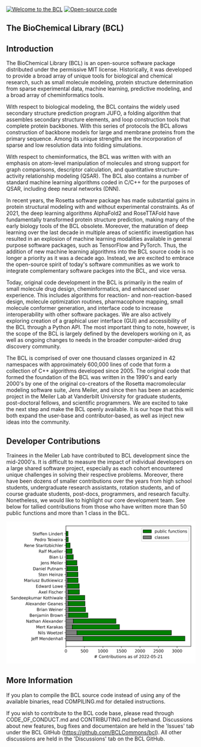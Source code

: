 [![Welcome to the BCL](https://img.shields.io/badge/welcome-BCL-brightgreen.svg?style=round)](https://github.com/BCLCommons/bcl/discussions)
[![Open-source code](https://img.shields.io/badge/license-MIT-brightgreen.svg?style=round)](https://github.com/BCLCommons/bcl/blob/master/documentation/License.txt)


## The BioChemical Library (BCL)

Introduction
------------

The BioChemical Library (BCL) is an open-source software package distributed under the permissive MIT license. Historically, it was developed to 
provide a broad array of unique tools for biological and chemical research, such as small molecule modeling, protein structure determination from 
sparse experimental data, machine learning, predictive modeling, and a broad array of cheminformatics tools. 

With respect to biological modeling, the BCL contains the widely used secondary structure prediction program JUFO, a folding algorithm that 
assembles secondary structure elements, and loop construction tools that complete protein backbones. With this series of protocols the BCL allows 
construction of backbone models for large and membrane proteins from the primary sequence. Among its unique strengths are the incorporation of sparse 
and low resolution data into folding simulations.

With respect to cheminformatics, the BCL was written with with an emphasis on atom-level manipulation of molecules and strong support for graph 
comparisons, descriptor calculation, and quantitative structure-activity relationship modeling (QSAR). The BCL also contains a number of standard 
machine learning algorithms coded in C/C++ for the purposes of QSAR, including deep neural networks (DNN). 

In recent years, the Rosetta software package has made substantial gains in protein structural modeling with and without experimental constraints. 
As of 2021, the deep learning algorithms AlphaFold2 and RoseTTAFold have fundamentally transformed protein structure prediction, making many 
of the early biology tools of the BCL obsolete. Moreover, the maturation of deep learning over the last decade in multiple areas of scientific 
investigation has resulted in an explosion of machine learning modalities available in general purpose software packages, such as TensorFlow 
and PyTorch. Thus, the addition of new machine learning algorithms into the BCL source code is no longer a priority as it was a decade ago. 
Instead, we are excited to embrace the open-source spirit of today's software communities as we work to integrate complementary software packges 
into the BCL, and vice versa.

Today, original code development in the BCL is primarily in the realm of small molecule drug design, cheminformatics, and enhanced user experience. 
This includes algorithms for reaction- and non-reaction-based design, molecule optimization routines, pharmacophore mapping, small molecule conformer 
generation, and interface code to increase interoperability with other software packages. We are also actively exploring creation of a graphical user 
interface (GUI) and accessibility of the BCL through a Python API. The most important thing to note, however, is the scope of the BCL is largely 
defined by the developers working on it, as well as ongoing changes to needs in the broader computer-aided drug discovery community.

The BCL is comprised of over one thousand classes organized in 42 namespaces with approximately 600,000 lines of code that form a collection of C++ 
algorithms developed since 2005. The original code that formed the foundation of the BCL was written in the 1990's and early 2000's by one of the 
original co-creators of the Rosetta macromolecular modeling software suite, Jens Meiler, and since then has been an academic project in the Meiler 
Lab at Vanderbilt University for graduate students, post-doctoral fellows, and scientific programmers. We are excited to take the next step and 
make the BCL openly available. It is our hope that this will both expand the user-base and contributor-based, as well as inject new ideas into 
the community. 

Developer Contributions
------------
Trainees in the Meiler Lab have contributed to BCL development since the mid-2000's. It is difficult to measure the impact of individual developers 
on a large shared software project, especially as each cohort encountered unique challenges in solving their respective problems. Moreover, there 
have been dozens of smaller contributions over the years from high school students, undergraduate research assistants, rotation students, and of 
course graduate students, post-docs, programmers, and research faculty. Nonetheless, we would like to highlight our core development team. See
below for tallied contributions from those who have written more than 50 public functions and more than 1 class in the BCL.

![DeveloperStats](https://raw.githubusercontent.com/BCLCommons/bcl/master/documentation/image/DeveloperStats.2022-05-21.png)


More Information
------------

If you plan to compile the BCL source code instead of using any of the available binaries, read COMPILING.md for detailed instructions.

If you wish to contribute to the BCL code base, please read through CODE_OF_CONDUCT.md and CONTRIBUTING.md beforehand. Discussions about new 
features, bug fixes and documentaion are held in the 'Issues' tab under the BCL GitHub (https://github.com/BCLCommons/bcl). All other discussions 
are held in the 'Discussions' tab on the BCL GitHub.
